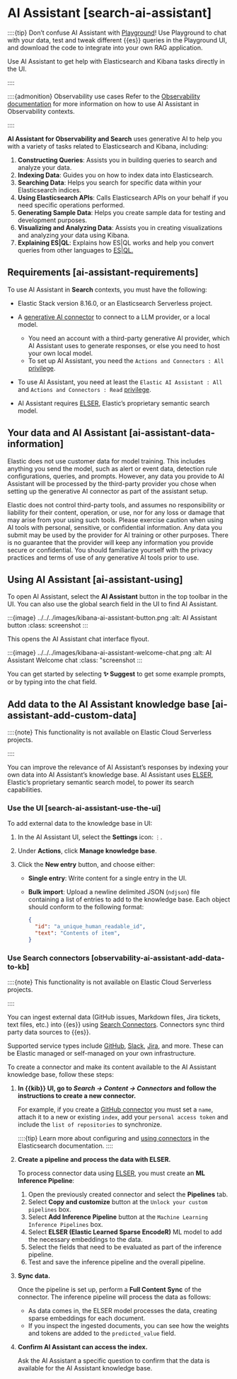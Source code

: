 # AI Assistant [search-ai-assistant]

::::{tip}
Don’t confuse AI Assistant with [Playground](../../../solutions/search/rag/playground.md)! Use Playground to chat with your data, test and tweak different {{es}} queries in the Playground UI, and download the code to integrate into your own RAG application.

Use AI Assistant to get help with Elasticsearch and Kibana tasks directly in the UI.

::::


::::{admonition} Observability use cases
Refer to the [Observability documentation](../../../solutions/observability/observability-ai-assistant.md) for more information on how to use AI Assistant in Observability contexts.

::::


**AI Assistant for Observability and Search** uses generative AI to help you with a variety of tasks related to Elasticsearch and Kibana, including:

1. **Constructing Queries**: Assists you in building queries to search and analyze your data.
2. **Indexing Data**: Guides you on how to index data into Elasticsearch.
3. **Searching Data**: Helps you search for specific data within your Elasticsearch indices.
4. **Using Elasticsearch APIs**: Calls Elasticsearch APIs on your behalf if you need specific operations performed.
5. **Generating Sample Data**: Helps you create sample data for testing and development purposes.
6. **Visualizing and Analyzing Data**: Assists you in creating visualizations and analyzing your data using Kibana.
7. **Explaining ES|QL**: Explains how ES|QL works and help you convert queries from other languages to [ES|QL.](../../../explore-analyze/query-filter/languages/esorql.md)


## Requirements [ai-assistant-requirements]

To use AI Assistant in **Search** contexts, you must have the following:

* Elastic Stack version 8.16.0, or an Elasticsearch Serverless project.
* A [generative AI connector](../../../deploy-manage/manage-connectors.md) to connect to a LLM provider, or a local model.

    * You need an account with a third-party generative AI provider, which AI Assistant uses to generate responses, or else you need to host your own local model.
    * To set up AI Assistant, you need the `Actions and Connectors : All` [privilege](../../../deploy-manage/users-roles/cluster-or-deployment-auth/kibana-privileges.md).

* To use AI Assistant, you need at least the `Elastic AI Assistant : All` and `Actions and Connectors : Read` [privilege](../../../deploy-manage/users-roles/cluster-or-deployment-auth/kibana-privileges.md).
* AI Assistant requires [ELSER](../../../explore-analyze/machine-learning/nlp/ml-nlp-elser.md), Elastic’s proprietary semantic search model.


## Your data and AI Assistant [ai-assistant-data-information]

Elastic does not use customer data for model training. This includes anything you send the model, such as alert or event data, detection rule configurations, queries, and prompts. However, any data you provide to AI Assistant will be processed by the third-party provider you chose when setting up the generative AI connector as part of the assistant setup.

Elastic does not control third-party tools, and assumes no responsibility or liability for their content, operation, or use, nor for any loss or damage that may arise from your using such tools. Please exercise caution when using AI tools with personal, sensitive, or confidential information. Any data you submit may be used by the provider for AI training or other purposes. There is no guarantee that the provider will keep any information you provide secure or confidential. You should familiarize yourself with the privacy practices and terms of use of any generative AI tools prior to use.


## Using AI Assistant [ai-assistant-using]

To open AI Assistant, select the **AI Assistant** button in the top toolbar in the UI. You can also use the global search field in the UI to find AI Assistant.

:::{image} ../../../images/kibana-ai-assistant-button.png
:alt: AI Assistant button
:class: screenshot
:::

This opens the AI Assistant chat interface flyout.

:::{image} ../../../images/kibana-ai-assistant-welcome-chat.png
:alt: AI Assistant Welcome chat
:class: "screenshot
:::

You can get started by selecting **✨ Suggest** to get some example prompts, or by typing into the chat field.


## Add data to the AI Assistant knowledge base [ai-assistant-add-custom-data]

::::{note}
This functionality is not available on Elastic Cloud Serverless projects.

::::


You can improve the relevance of AI Assistant’s responses by indexing your own data into AI Assistant’s knowledge base. AI Assistant uses [ELSER](../../../explore-analyze/machine-learning/nlp/ml-nlp-elser.md), Elastic’s proprietary semantic search model, to power its search capabilities.


### Use the UI [search-ai-assistant-use-the-ui]

To add external data to the knowledge base in UI:

1. In the AI Assistant UI, select the **Settings** icon: `⋮`.
2. Under **Actions**, click **Manage knowledge base**.
3. Click the **New entry** button, and choose either:

    * **Single entry**: Write content for a single entry in the UI.
    * **Bulk import**: Upload a newline delimited JSON (`ndjson`) file containing a list of entries to add to the knowledge base. Each object should conform to the following format:

        ```json
        {
          "id": "a_unique_human_readable_id",
          "text": "Contents of item",
        }
        ```



### Use Search connectors [observability-ai-assistant-add-data-to-kb]

::::{note}
This functionality is not available on Elastic Cloud Serverless projects.

::::


You can ingest external data (GitHub issues, Markdown files, Jira tickets, text files, etc.) into {{es}} using [Search Connectors](https://www.elastic.co/guide/en/elasticsearch/reference/current/es-connectors.html). Connectors sync third party data sources to {{es}}.

Supported service types include [GitHub](https://www.elastic.co/guide/en/elasticsearch/reference/current/es-connectors-github.html), [Slack](https://www.elastic.co/guide/en/elasticsearch/reference/current/es-connectors-slack.html), [Jira](https://www.elastic.co/guide/en/elasticsearch/reference/current/es-connectors-jira.html), and more. These can be Elastic managed or self-managed on your own infrastructure.

To create a connector and make its content available to the AI Assistant knowledge base, follow these steps:

1. **In {{kib}} UI, go to *Search → Content → Connectors* and follow the instructions to create a new connector.**

    For example, if you create a [GitHub connector](https://www.elastic.co/guide/en/elasticsearch/reference/current/es-connectors-github.html) you must set a `name`, attach it to a new or existing `index`, add your `personal access token` and include the `list of repositories` to synchronize.

    ::::{tip}
    Learn more about configuring and [using connectors](https://www.elastic.co/guide/en/elasticsearch/reference/current/es-connectors-usage.html) in the Elasticsearch documentation.
    ::::

2. **Create a pipeline and process the data with ELSER.**

    To process connector data using [ELSER](../../../explore-analyze/machine-learning/nlp/ml-nlp-elser.md), you must create an **ML Inference Pipeline**:

    1. Open the previously created connector and select the **Pipelines** tab.
    2. Select **Copy and customize** button at the `Unlock your custom pipelines` box.
    3. Select **Add Inference Pipeline** button at the `Machine Learning Inference Pipelines` box.
    4. Select **ELSER (Elastic Learned Sparse EncodeR)** ML model to add the necessary embeddings to the data.
    5. Select the fields that need to be evaluated as part of the inference pipeline.
    6. Test and save the inference pipeline and the overall pipeline.

3. **Sync data.**

    Once the pipeline is set up, perform a **Full Content Sync** of the connector. The inference pipeline will process the data as follows:

    * As data comes in, the ELSER model processes the data, creating sparse embeddings for each document.
    * If you inspect the ingested documents, you can see how the weights and tokens are added to the `predicted_value` field.

4. **Confirm AI Assistant can access the index.**

    Ask the AI Assistant a specific question to confirm that the data is available for the AI Assistant knowledge base.
